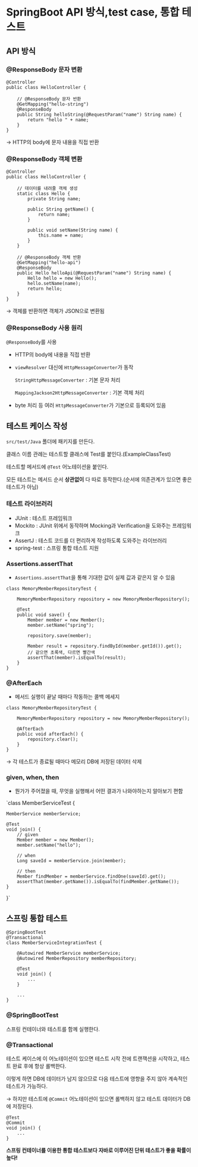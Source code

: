 # SpringBoot API 방식,test case, 통합 테스트

## API 방식

### @ResponseBody 문자 변환

```
@Controller
public class HelloController {

    // @ResponseBody 문자 반환
    @GetMapping("hello-string")
    @ResponseBody
    public String helloString(@RequestParam("name") String name) {
        return "hello " + name;
    }
}
```

→ HTTP의 body에 문자 내용을 직접 반환

### @ResponseBody 객체 변환

```
@Controller
public class HelloController {

    // 데이터를 내려줄 객체 생성
    static class Hello {
        private String name;

        public String getName() {
            return name;
        }

        public void setName(String name) {
            this.name = name;
        }
    }

    // @ResponseBody 객체 반환
    @GetMapping("hello-api")
    @ResponseBody
    public Hello helloApi(@RequestParam("name") String name) {
        Hello hello = new Hello();
        hello.setName(name);
        return hello;
    }
}
```

→ 객체를 반환하면 객체가 JSON으로 변환됨

### @ResponseBody 사용 원리

`@ResponseBody`를 사용

- HTTP의 body에 내용을 직접 반환
- `viewResolver` 대신에 `HttpMessageConverter`가 동작
    
    `StringHttpMessageConverter` : 기본 문자 처리
    
    `MappingJackson2HttpMessageConverter` : 기본 객체 처리
    
- byte 처리 등 여러 `HttpMessageConverter`가 기본으로 등록되어 있음

## 테스트 케이스 작성

`src/test/Java` 폴더에 패키지를 만든다.

클래스 이름 관례는 테스트할 클래스에 Test를 붙인다.(ExampleClassTest)

테스트할 메서드에 `@Test` 어노테이션을 붙인다.

모든 테스트는 메서드 순서 **상관없이** 다 따로 동작한다.(순서에 의존관계가 있으면 좋은 테스트가 아님)

### 테스트 라이브러리

- JUnit : 테스트 프레임워크
- Mockito : JUnit 위에서 동작하며 Mocking과 Verification을 도와주는 프레임워크
- AssertJ : 테스트 코드를 더 편리하게 작성하도록 도와주는 라이브러리
- spring-test : 스프링 통합 테스트 지원

### Assertions.assertThat

- `Assertions.assertThat`을 통해 기대한 값이 실제 값과 같은지 알 수 있음

```
class MemoryMemberRepositoryTest {

    MemoryMemberRepository repository = new MemoryMemberRepository();

    @Test
    public void save() {
        Member member = new Member();
        member.setName("spring");

        repository.save(member);

        Member result = repository.findById(member.getId()).get();
        // 같으면 초록색, 다르면 빨간색
        assertThat(member).isEqualTo(result);
    }
}
```

### @AfterEach

- 메서드 실행이 끝날 때마다 작동하는 콜백 메세지

```
class MemoryMemberRepositoryTest {

    MemoryMemberRepository repository = new MemoryMemberRepository();

    @AfterEach
    public void afterEach() {
        repository.clear();
    }
}
```

→ 각 테스트가 종료될 때마다 메모리 DB에 저장된 데이터 삭제

### given, when, then

- 뭔가가 주어졌을 때, 무엇을 실행해서 어떤 결과가 나와야하는지 알아보기 편함

`class MemberServiceTest {

    MemberService memberService;

    @Test
    void join() {
        // given
        Member member = new Member();
        member.setName("hello");

        // when
        Long saveId = memberService.join(member);

        // then
        Member findMember = memberService.findOne(saveId).get();
        assertThat(member.getName()).isEqualTo(findMember.getName());
    }
}`

## 스프링 통합 테스트

```
@SpringBootTest
@Transactional
class MemberServiceIntegrationTest {

    @Autowired MemberService memberService;
    @Autowired MemberRepository memberRepository;

    @Test
    void join() {
        ...
    }

    ...
}
```

### @SpringBootTest

스프링 컨테이너와 테스트를 함께 실행한다.

### @Transactional

테스트 케이스에 이 어노테이션이 있으면 테스트 시작 전에 트랜잭션을 시작하고, 테스트 완료 후에 항상 롤백한다.

이렇게 하면 DB에 데이터가 남지 않으므로 다음 테스트에 영향을 주지 않아 계속적인 테스트가 가능하다.

→ 하지만 테스트에 `@Commit` 어노테이션이 있으면 롤백하지 않고 테스트 데이터가 DB에 저장된다.

```
@Test
@Commit
void join() {
    ...
}
```

**스프링 컨테이너를 이용한 통합 테스트보다 자바로 이루어진 단위 테스트가 좋을 확률이 높다!**